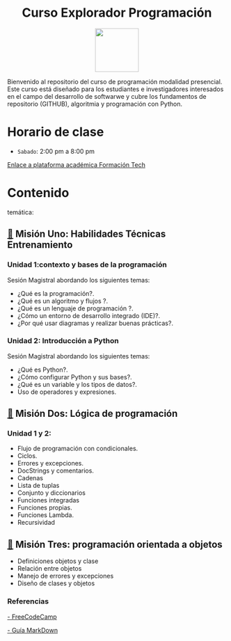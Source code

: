 
<h1 align="center">Curso Explorador Programación</h1>

<p align="center">
<img src="./Logos/logo.png" height="100">
</p>

Bienvenido al repositorio del curso de programación modalidad presencial. Este curso está diseñado para los estudiantes e investigadores interesados en el campo del desarrollo de softwarwe y cubre los fundamentos de repositorio (GITHUB), algoritmia y programación con Python.





# Horario de clase

- `Sabado`: 2:00 pm a 8:00 pm


<a href="https://imaster.academy/login/index.php" target="_blank">Enlace a plataforma académica Formación Tech</a>


<!-- Este repositorio está organizado de la siguiente manera:

- `logos/`: Carpeta que contiene los logos relacionados con el curso.
- `código/`: Ejemplos de código fuente en Python para diferentes módulos del curso.
- `README.md`: Este archivo, que proporciona una visión general y guía sobre el repositorio. -->



# Contenido
 temática:

##  [📂](./Misión%20Uno/) Misión Uno: Habilidades Técnicas Entrenamiento


### Unidad 1:contexto y bases de la programación

Sesión Magistral abordando los siguientes temas:
- ¿Qué es la programación?.
- ¿Qué es un algoritmo y flujos ?.
- ¿Qué es un lenguaje de programación ?.
- ¿Cómo un entorno de desarrollo integrado (IDE)?.
- ¿Por qué usar diagramas y realizar buenas prácticas?.



### Unidad 2: Introducción a Python
Sesión Magistral abordando los siguientes temas:
- ¿Qué es Python?.
- ¿Cómo configurar Python y sus bases?.
- ¿Qué  es un variable y los tipos de datos?.
- Uso de operadores y expresiones.


## [📂](./Misión%20Dos/) Misión Dos: Lógica de programación


### Unidad 1 y 2: 

- Flujo de programación con condicionales.
- Ciclos.
- Errores y excepciones.
- DocStrings y comentarios.
- Cadenas
- Lista de tuplas
- Conjunto y diccionarios
- Funciones integradas
- Funciones propias.
- Funciones Lambda.
- Recursividad

## [📂](./Misión%20Tres/) Misión Tres: programación orientada a objetos

- Definiciones objetos y clase 
- Relación entre objetos
- Manejo de errores y excepciones
- Diseño de clases y objetos


### Referencias 

<!-- <a href="https://www.youtube.com/playlist?list=PLUenpfvlyoa0PB6_kqJ9WU7m6i6z1RhfJ" target="_blank">- CS 5804: Introduction to Artificial Intelligence </a> -->

<a href="https://www.freecodecamp.org/" target="_blank">- FreeCodeCamp </a>

<a href="https://docs.github.com/es/get-started/writing-on-github/getting-started-with-writing-and-formatting-on-github/basic-writing-and-formatting-syntax" target="_blank">- Guía MarkDown</a>


<!-- 
### Instalación de Dependencias
Para configurar el entorno necesario para el curso en un sistema operativo Ubuntu, necesitarás instalar algunas dependencias y configurar tu entorno de desarrollo. 
Primero Descargue los archivos de instalación ros2_install.sh y install_ros_packages.sh que se encuentran en la carpeta  [📂](./Scripts/)Scripts y siga los pasos que se indican en el video.


<p align="center">
  <a href="https://youtu.be/sk0WTxr-yic?si=M51wHld4yW2u4Ymt">
    <img src="./Logos/imagen1.png" height="300">
  </a>
</p>
<p align="center">
<a href="https://youtu.be/sk0WTxr-yic?si=M51wHld4yW2u4Ymt" target="_blank">**Enlace a Video de instalación - Haga clic aquí para más información**</a>.
</p>

Abre una terminal y sigue los siguientes pasos.

Presione 
```bash
Crtl + alt + t

```
Cambiar ruta a carpeta Downloads o donde descargó los archvivos de instalación:
```bash
cd Downloads
```
Convertir archivo en ejecutable:
```bash
sudo chmod +x ros2_install.sh
```
Verificar si el archivo es ejecutable:
```bash
ls -la
```
Ejecutar instalador:
```bash
./ros2_install.sh
```
Regresar al directorio principal
```bash
cd
```
Hacer source al bashrc:
```bash
source .bashrc
```
###instalar paquetes adicionales
En nueva terminal ejecutar los siguientes comandos en el espacio de trabajo principal

Presione Crtl + alt + t
```bash
source .bashrc
```
```bash
cd ..
```
```bash
sudo apt-get update 
```
```bash
sudo apt-get install ros-$ROS_DISTRO-joint-state-publisher ros-$ROS_DISTRO-xacro ros-$ROS_DISTRO-joint-state-publisher-gui ros-$ROS_DISTRO-tf2-* ros-$ROS_DISTRO-gazebo-* ros-$ROS_DISTRO-rviz-default-plugins
```
Cambiar a directorio de descargas
```bash
cd Downloads
```
Configurar el archivo install ros packages.sh como ejecutable:
```bash
sudo chmod +x install_ros_packages.sh
```
Verificar configuración
```bash
ls -la
```
Ejecutar el script:
```bash
./install_ros_packages.sh
```
Actualizar el espacio de trabajo en la ruta (home\ros):
```bash
source .bashrc
```
instalar pip en Python:
```bash
sudo apt-get install python3-pip
```
instalar paquete transform 3d:
```bash
pip install transforms3d
```
instalar terminal:
```bash
sudo apt-get install terminator
```
Revisar la versión de Ros instalada:
```bash
rosversion -d
```
# Desinstalación de ROS2 Humble
En una nueva terminal ejecutar:
```bash
sudo apt remove --purge ros-humble-*
```

```bash
sudo apt autoremove
```

```bash
sudo rm /etc/apt/sources.list.d/ros2.list
```
```bash
sudo apt update
```

```bash
nano ~/.bashrc
```
Eliminar las lineas:
```bash
# source ROS 2 environment
source /opt/ros/humble/setup.bash
```
Actualizar bash:
```bash
source ~/.bashrc
``` -->